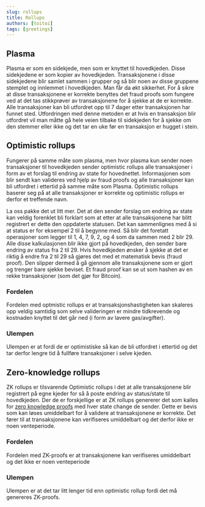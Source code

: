 ```yaml
---
slug: rollups
title: Rollups
authors: [toitoi]
tags: [greetings]
---
```


## Plasma

Plasma er som en sidekjede, men som er knyttet til hovedkjeden. Disse sidekjedene er som kopier av hovedkjeden. Transaksjonene i disse sidekjedene blir samlet sammen i grupper og så blir noen av disse gruppene stemplet og innlemmet i hovedkjeden. Man får da økt sikkerhet. For å sikre at disse transaksjonene er korrekte benyttes det fraud proofs som fungere ved at det tas stikkprøver av transaksjonene for å sjekke at de er korrekte. Alle transaksjoner kan bli utfordret opp til 7 dager etter transaksjonen har funnet sted. Utfordringen med denne metoden er at hvis en transaksjon blir utfordret vil man måtte gå hele veien tilbake til sidekjeden for å sjekke om den stemmer eller ikke og det tar en uke før en transaksjon er hugget i stein.

## Optimistic rollups

Fungerer på samme måte som plasma, men hvor plasma kun sender noen transaksjoner til hovedkjeden sender optimistic rollups alle transaksjoner i form av et forslag til endring av state for hovednettet. Informasjonen som blir sendt kan valideres ved hjelp av fraud proofs og alle transaksjoner kan bli utfordret i ettertid på samme måte som Plasma. Optimistic rollups baserer seg på at alle transaksjoner er korrekte og optimistic rollups er derfor et treffende navn. 

La oss pakke det ut litt mer. Det at den sender forslag om endring av state kan veldig forenklet bli forklart som at etter at alle transaksjonene har blitt registrert er dette den oppdaterte statusen. Det kan sammenlignes med å si at status er for eksempel 2 til å begynne med. Så blir det foretatt operasjoner som legger til 1, 4, 7, 9, 2, og 4 som da sammen med 2 blir 29. Alle disse kalkulasjonen blir ikke gjort på hovedkjeden, den sender bare endring av status fra 2 til 29. Hvis hovedkjeden ønsker å sjekke at det er riktig å endre fra 2 til 29 så gjøres det med et matematisk bevis (fraud proof). Den slipper dermed å gå gjennom alle transaksjonene som er gjort og trenger bare sjekke beviset. Et fraud proof kan se ut som hashen av en rekke transaksjoner (som det gjør for Bitcoin). 

### Fordelen 

Fordelen med optmistic rollups er at transaksjonshastigheten kan skaleres opp veldig samtidig som selve valideringen er mindre tidkrevende og kostnaden knyttet til det går ned (i form av lavere gas/avgifter). 

### Ulempen
Ulempen er at fordi de er optimistiske så kan de bli utfordret i ettertid og det tar derfor lengre tid å fullføre transaksjoner i selve kjeden. 

## Zero-knowledge rollups

ZK rollups er tilsvarende Optimistic rollups i det at alle transaksjonene blir registrert på egne kjeder for så å poste endring av status/state til hovedkjeden. Der de er forskjellige er at ZK rollups genererer det som kalles for [zero knowledge proofs](./zkproof.md) med hver state change de sender. Dette er bevis som kan løses umiddelbart for å validere at transaksjonene er korrekte. Det fører til at transaksjonene kan verifiseres umiddelbart og det derfor ikke er noen venteperiode.

### Fordelen
Fordelen med ZK-proofs er at transaksjonene kan verifiseres umiddelbart og det ikke er noen venteperiode

### Ulempen
Ulempen er at det tar litt lenger tid enn optimistic rollup fordi det må genereres ZK-proofs.




